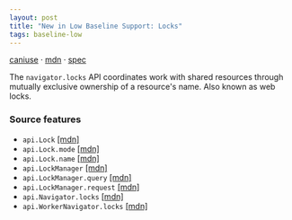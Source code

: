 ```yaml
---
layout: post
title: "New in Low Baseline Support: Locks"
tags: baseline-low
---
```


[caniuse](https://caniuse.com/?search=web-locks) · [mdn](https://developer.mozilla.org/en-US/search?q=Locks) · [spec](https://w3c.github.io/web-locks/)

The `navigator.locks` API coordinates work with shared resources through mutually exclusive ownership of a resource's name. Also known as web locks.

### Source features

- ``api.Lock`` [[mdn]](https://developer.mozilla.org/en-US/search?q=api.Lock)
- ``api.Lock.mode`` [[mdn]](https://developer.mozilla.org/en-US/search?q=api.Lock.mode)
- ``api.Lock.name`` [[mdn]](https://developer.mozilla.org/en-US/search?q=api.Lock.name)
- ``api.LockManager`` [[mdn]](https://developer.mozilla.org/en-US/search?q=api.LockManager)
- ``api.LockManager.query`` [[mdn]](https://developer.mozilla.org/en-US/search?q=api.LockManager.query)
- ``api.LockManager.request`` [[mdn]](https://developer.mozilla.org/en-US/search?q=api.LockManager.request)
- ``api.Navigator.locks`` [[mdn]](https://developer.mozilla.org/en-US/search?q=api.Navigator.locks)
- ``api.WorkerNavigator.locks`` [[mdn]](https://developer.mozilla.org/en-US/search?q=api.WorkerNavigator.locks)
